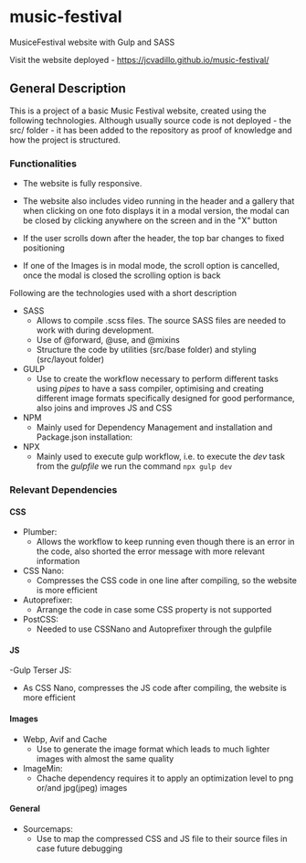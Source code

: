 # music-festival
MusiceFestival website with Gulp and SASS

Visit the website deployed - https://jcvadillo.github.io/music-festival/
## General Description 

This is a project of a basic Music Festival website, created using the following technologies. Although usually source code is not deployed - the src/ folder - it has been added to the repository as proof of knowledge and how the project is structured.

### Functionalities

- The website is fully responsive.

- The website also includes video running in the header and a gallery that when clicking on one foto displays it in a modal version, the modal can be closed by clicking anywhere on the screen and in the "X" button

- If the user scrolls down after the header, the top bar changes to fixed positioning 

- If one of the Images is in modal mode, the scroll option is cancelled, once the modal is closed the scrolling option is back

Following are the technologies used with a short description

- SASS
  - Allows to compile .scss files. The source SASS files are needed to work with during development.
  - Use of @forward, @use, and @mixins
  - Structure the code by utilities (src/base folder) and styling (src/layout folder)
- GULP
  - Use to create the workflow necessary to perform different tasks using *pipes* to have a sass compiler, optimising and creating different image formats specifically designed for good performance, also joins and improves JS and CSS
- NPM
  - Mainly used for Dependency Management and installation and Package.json installation:
- NPX
  - Mainly used to execute gulp workflow, i.e. to execute the *dev* task from the *gulpfile*  we run the command ```npx gulp dev```

### Relevant Dependencies

#### CSS
- Plumber:
  - Allows the workflow to keep running even though there is an error in the code, also shorted the error message with more relevant information
- CSS Nano: 
  - Compresses the CSS code in one line after compiling, so the website is more efficient
- Autoprefixer:
  - Arrange the code in case some CSS property is not supported
- PostCSS:
  - Needed to use CSSNano and Autoprefixer through the gulpfile

#### JS
-Gulp Terser JS:
  - As CSS Nano, compresses the JS code after compiling, the website is more efficient

#### Images
- Webp, Avif and Cache
  - Use to generate the image format which leads to much lighter images with almost the same quality
- ImageMin:
  - Chache dependency requires it to apply an optimization level to png or/and jpg(jpeg) images

#### General

- Sourcemaps:
  - Use to map the compressed CSS and JS file to their source files in case future debugging
